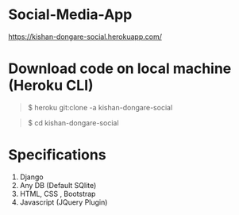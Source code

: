 # Social-Media-App

https://kishan-dongare-social.herokuapp.com/

# Download code on local machine (Heroku CLI)

> $ heroku git:clone -a kishan-dongare-social

> $ cd kishan-dongare-social

# Specifications

1. Django
2. Any DB (Default SQlite)
3. HTML, CSS , Bootstrap
4. Javascript (JQuery Plugin)
